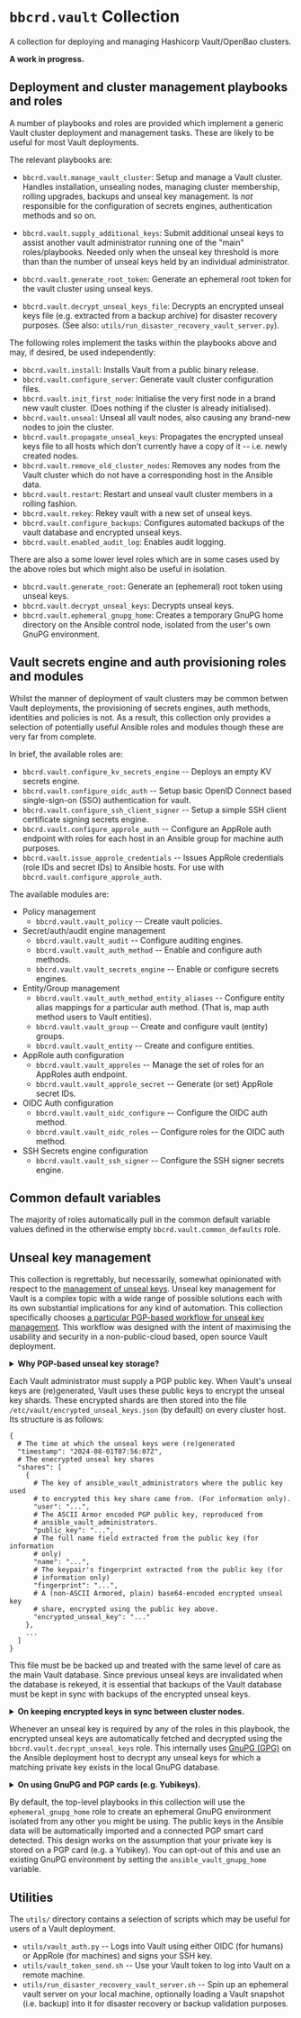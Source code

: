 `bbcrd.vault` Collection
========================

A collection for deploying and managing Hashicorp Vault/OpenBao clusters.

**A work in progress.**

Deployment and cluster management playbooks and roles
-----------------------------------------------------

A number of playbooks and roles are provided which implement a generic Vault
cluster deployment and management tasks. These are likely to be useful for most
Vault deployments.

The relevant playbooks are:

* `bbcrd.vault.manage_vault_cluster`: Setup and manage a Vault cluster.
  Handles installation, unsealing nodes, managing cluster membership, rolling
  upgrades, backups and unseal key management. Is *not* responsible for the
  configuration of secrets engines, authentication methods and so on.

* `bbcrd.vault.supply_additional_keys`: Submit additional unseal keys
  to assist another vault administrator running one of the "main"
  roles/playbooks. Needed only when the unseal key threshold is more than than
  the number of unseal keys held by an individual administrator.

* `bbcrd.vault.generate_root_token`: Generate an ephemeral root token
  for the vault cluster using unseal keys.

* `bbcrd.vault.decrypt_unseal_keys_file`: Decrypts an encrypted unseal
  keys file (e.g. extracted from a backup archive) for disaster recovery
  purposes. (See also: `utils/run_disaster_recovery_vault_server.py`).

The following roles implement the tasks within the playbooks above and may, if
desired, be used independently:

* `bbcrd.vault.install`: Installs Vault from a public binary release.
* `bbcrd.vault.configure_server`: Generate vault cluster configuration files.
* `bbcrd.vault.init_first_node`: Initialise the very first node in a
  brand new vault cluster. (Does nothing if the cluster is already
  initialised).
* `bbcrd.vault.unseal`: Unseal all vault nodes, also causing any
  brand-new nodes to join the cluster.
* `bbcrd.vault.propagate_unseal_keys`: Propagates the encrypted unseal
  keys file to all hosts which don't currently have a copy of it -- i.e. newly
  created nodes.
* `bbcrd.vault.remove_old_cluster_nodes`: Removes any  nodes from the
  Vault cluster which do not have a corresponding host in the Ansible data.
* `bbcrd.vault.restart`: Restart and unseal vault cluster members in a
  rolling fashion.
* `bbcrd.vault.rekey`: Rekey vault with a new set of unseal keys.
* `bbcrd.vault.configure_backups`: Configures automated backups of the
  vault database and encrypted unseal keys.
* `bbcrd.vault.enabled_audit_log`: Enables audit logging.

There are also a some lower level roles which are in some cases used by the
above roles but which might also be useful in isolation.

* `bbcrd.vault.generate_root`: Generate an (ephemeral) root token using
  unseal keys.
* `bbcrd.vault.decrypt_unseal_keys`: Decrypts unseal keys.
* `bbcrd.vault.ephemeral_gnupg_home`: Creates a temporary GnuPG home
  directory on the Ansible control node, isolated from the user's own GnuPG
  environment.


Vault secrets engine and auth provisioning roles and modules
------------------------------------------------------------

Whilst the manner of deployment of vault clusters may be common betwen Vault
deployments, the provisioning of secrets engines, auth methods, identities and
policies is not. As a result, this collection only provides a selection of
potentially useful Ansible roles and modules though these are very far from
complete.

In brief, the available roles are:

* `bbcrd.vault.configure_kv_secrets_engine` -- Deploys an empty KV
  secrets engine.
* `bbcrd.vault.configure_oidc_auth` -- Setup basic OpenID Connect based
  single-sign-on (SSO) authentication for vault.
* `bbcrd.vault.configure_ssh_client_signer` -- Setup a simple SSH
  client certificate signing secrets engine.
* `bbcrd.vault.configure_approle_auth` -- Configure an AppRole auth
  endpoint with roles for each host in an Ansible group for machine auth
  purposes.
* `bbcrd.vault.issue_approle_credentials` -- Issues AppRole credentials
  (role IDs and secret IDs) to Ansible hosts. For use with
  `bbcrd.vault.configure_approle_auth`.

The available modules are:

* Policy management
  * `bbcrd.vault.vault_policy` -- Create vault policies.
* Secret/auth/audit engine management
  * `bbcrd.vault.vault_audit` -- Configure auditing engines.
  * `bbcrd.vault.vault_auth_method` -- Enable and configure auth methods.
  * `bbcrd.vault.vault_secrets_engine` -- Enable or configure secrets
    engines.
* Entity/Group management
  * `bbcrd.vault.vault_auth_method_entity_aliases` -- Configure entity
    alias mappings for a particular auth method. (That is, map auth method users
    to Vault entities).
  * `bbcrd.vault.vault_group` -- Create and configure vault (entity) groups.
  * `bbcrd.vault.vault_entity` -- Create and configure entities.
* AppRole auth configuration
  * `bbcrd.vault.vault_approles` -- Manage the set of roles for an
    AppRoles auth endpoint.
  * `bbcrd.vault.vault_approle_secret` -- Generate (or set) AppRole
    secret IDs.
* OIDC Auth configuration
  * `bbcrd.vault.vault_oidc_configure` -- Configure the OIDC auth method.
  * `bbcrd.vault.vault_oidc_roles` -- Configure roles for the OIDC auth
    method.
* SSH Secrets engine configuration
  * `bbcrd.vault.vault_ssh_signer` -- Configure the SSH signer secrets
    engine.


Common default variables
------------------------

The majority of roles automatically pull in the common default variable values
defined in the otherwise empty `bbcrd.vault.common_defaults` role.


Unseal key management
---------------------

This collection is regrettably, but necessarily, somewhat opinionated with
respect to the [management of unseal
keys](https://developer.hashicorp.com/vault/docs/concepts/seal). Unseal key
management for Vault is a complex topic with a wide range of possible solutions
each with its own substantial implications for any kind of automation. This
collection specifically chooses [a particular PGP-based workflow for unseal key
management](https://developer.hashicorp.com/vault/docs/concepts/pgp-gpg-keybase).
This workflow was designed with the intent of maximising the usability and
security in a non-public-cloud based, open source Vault deployment.

<details>
<summary><strong>Why PGP-based unseal key storage?</strong></summary>

> Vault's PGP support greatly simplifies the process of securely generating and
> distributing unseal keys. By using public key cryptography to encrypt each
> unseal key, no one person is ever responsible for, nor has the opportunity,
> to hold more than their share of the unseal keys.
>
> By providing a PGP public key for each key holder, Vault returns the newly
> generated unseal key shares encrypted with those keys. These can then be
> stored or distributed without any particular precautions.
>
> This roles in this collection store the encrypted keys alongside the Vault
> data directory.  Since this directory is already (necessarily) accessible to
> all vault administrators this completely avoids the need to explicitly
> *distribute* the keys to the other administrators. This also removes the need
> to coordinate with all administrators during rekeying, making it possible to
> be carried out more regularly.
>
> Alternative unseal key management strategies include HSM or cloud-service
> based automatic unsealing mechanisms. Since these options depend on either
> Vault Enterprise or proprietary public cloud infrastructure, these are not a
> viable option in many settings. Further, the problem of managing recovery
> keys in this setting is essentially the same as managing unseal keys.
>
> The other major alternative -- managing unencrypted unseal keys manually --
> typically results in an ad-hoc solution along the same lines as the PGP-based
> solution. This, however, offers strictly worse security guarantees because
> all of the unseal keys end up in one place in plain-text at the point of
> rekeying.

</details>

Each Vault administrator must supply a PGP public key. When Vault's unseal keys
are (re)generated, Vault uses these public keys to encrypt the unseal key
shards. These encrypted shards are then stored into the file
`/etc/vault/encrypted_unseal_keys.json` (by default) on every cluster host.
Its structure is as follows:

    {
      # The time at which the unseal keys were (re)generated
      "timestamp": "2024-08-01T07:56:07Z",
      # The enecrypted unseal key shares
      "shares": [
        {
          # The key of ansible_vault_administrators where the public key used
          # to encrypted this key share came from. (For information only).
          "user": "...",
          # The ASCII Armor encoded PGP public key, reproduced from
          # ansible_vault_administrators.
          "public_key": "...",
          # The full name field extracted from the public key (for information
          # only)
          "name": "...",
          # The keypair's fingerprint extracted from the public key (for
          # information only)
          "fingerprint": "...",
          # A (non-ASCII Armored, plain) base64-encoded encrypted unseal key
          # share, encrypted using the public key above.
          "encrypted_unseal_key": "..."
        },
        ...
      ]
    }

This file must be be backed up and treated with the same level of care as the
main Vault database. Since previous unseal keys are invalidated when the
database is rekeyed, it is essential that backups of the Vault database must be
kept in sync with backups of the encrypted unseal keys.

<details>
<summary><strong>On keeping encrypted keys in sync between cluster nodes.</strong></summary>

> Unlike the Vault database (which is kept consistent using a sophisticated
> distributed consensus algorithm), this collection's roles are responsible for
> ensuring all cluster members have a consistent copy of the encrypted unseal
> keys. Roles by default, therefore, behave extremely cautiously.
>
> Firstly, by default, *all* members of the cluster must be up to perform a
> rekeying operation. This is intended to prevent different cluster members
> from holding stale (and inconsistent) encrypted key files. If missing members
> of the cluster cannot be brought up when rekeying is performed, this check
> can be disabled (using `ansible_vault_skip_rekey_sanity_check`). In this
> case, however, it is the operator's responsibility to ensure that the updated
> encrypted key files are propagated correctly once machines have been brought
> back into service.
>
> Newly added cluster members automatically receive a copy of the current
> encrypted unseal key file when they're joined to the cluster. Otherwise
> existing unseal keys are never cross-copied between nodes to avoid accidental
> inconsistencies. Otherwise, encrypted unseal key files are only overwritten
> as a result of rekeying.
>
> When fetching encrypted unseal keys, the available cluster members' encrypted
> unseal key files are checked for consistency and it is the operator's
> responsibility to resolve any inconsistencies.
>
> The encrypted unseal key file is intended to contain as much information as
> possible to aid in resolving any inconsistencies. As a further precaution,
> this backups are made of any existing encrypted unseal key files before
> writing a new ones. This is intended to assist in the event manual recovery
> is necessary.
>
> Finally, when new keys are generated, the encrypted unseal key data is always
> printed in the Ansible logs. In the unlikely event that the encrypted unseal
> keys are not successfully written, the operator must take care to store and
> propagate the keys manually.

</details>

Whenever an unseal key is required by any of the roles in this playbook, the
encrypted unseal keys are automatically fetched and decrypted using the
`bbcrd.vault.decrypt_unseal_keys` role. This internally uses [GnuPG
(GPG)](https://www.gnupg.org/) on the Ansible deployment host to decrypt any
unseal keys for which a matching private key exists in the local GnuPG
database.

<details>
<summary><strong>On using GnuPG and PGP cards (e.g. Yubikeys).</strong></summary>

> [GnuPG (GPG)](https://www.gnupg.org/) is a popular open source implementation
> of the PGP standard. This includes support for hardware security devices
> which implement the PGP Card standard. This includes
> [Yubikeys](https://www.yubico.com/products/yubikey-5-overview/). These
> devices can be used to securely (and irretrievably) store a PGP private key.
> This acts as a secure second factor for accessing your private key, and
> therefore an encrypted unseal key.
>
> As part of the wider PGP ecosystem, GnuPG includes a formidable array of
> features focusing on the management of trust relationships between people on
> the Internet. Unfortunately this can make it quite intimidating and confusing
> to use. The extent to which PGP and GPG are used by Vault and this collection
> is extremely limited. As such, unless you're already a user of GnuPG, you may
> find a simplified wrapper such as [Cryptie](https://github.com/bbc/cryptie/)
> preferable.

</details>


By default, the top-level playbooks in this collection will use the
`ephemeral_gnupg_home` role to create an ephemeral GnuPG environment isolated
from any other you might be using. The public keys in the Ansible data will be
automatically imported and a connected PGP smart card detected. This design
works on the assumption that your private key is stored on a PGP card (e.g. a
Yubikey). You can opt-out of this and use an existing GnuPG environment by
setting the `ansible_vault_gnupg_home` variable.


Utilities
---------

The `utils/` directory contains a selection of scripts which may be useful for
users of a Vault deployment.

* `utils/vault_auth.py` -- Logs into Vault using either OIDC (for humans) or
  AppRole (for machines) and signs your SSH key.
* `utils/vault_token_send.sh` -- Use your Vault token to log into Vault on a
  remote machine.
* `utils/run_disaster_recovery_vault_server.sh` -- Spin up an ephemeral vault
  server on your local machine, optionally loading a Vault snapshot (i.e.
  backup) into it for disaster recovery or backup validation purposes.
